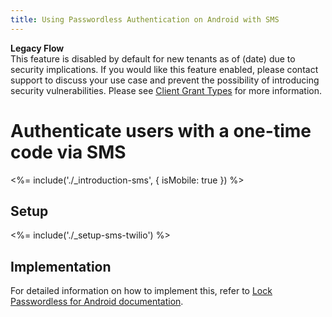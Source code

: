 ```yaml
---
title: Using Passwordless Authentication on Android with SMS
---
```


<div class="alert alert-info">
<strong>Legacy Flow</strong>
</br>
This feature is disabled by default for new tenants as of (date) due to security implications. If you would like this feature enabled, please contact support to discuss your use case and prevent the possibility of introducing security vulnerabilities. Please see <a href="/clients/grant-types/client-grant-types">Client Grant Types</a> for more information.
</div>

# Authenticate users with a one-time code via SMS

<%= include('./_introduction-sms', { isMobile: true }) %>

## Setup

<%= include('./_setup-sms-twilio') %>

## Implementation

For detailed information on how to implement this, refer to [Lock Passwordless for Android documentation](/libraries/lock-android/passwordless).

